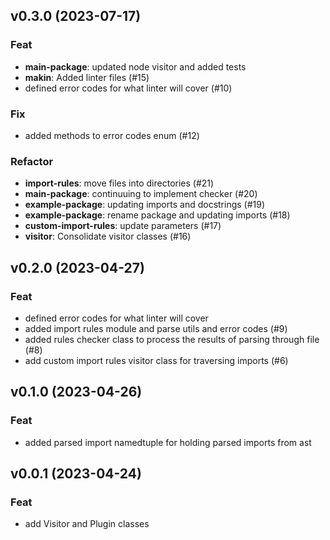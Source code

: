 ## v0.3.0 (2023-07-17)

### Feat

- **main-package**: updated node visitor and added tests
- **makin**: Added linter files (#15)
- defined error codes for what linter will cover (#10)

### Fix

- added methods to error codes enum (#12)

### Refactor

- **import-rules**: move files into directories (#21)
- **main-package**: continuuing to implement checker (#20)
- **example-package**: updating imports and docstrings (#19)
- **example-package**: rename package and updating imports (#18)
- **custom-import-rules**: update parameters (#17)
- **visitor**: Consolidate visitor classes (#16)

## v0.2.0 (2023-04-27)

### Feat

- defined error codes for what linter will cover
- added import rules module and parse utils and error codes (#9)
- added rules checker class to process the results of parsing through file (#8)
- add custom import rules visitor class for traversing imports (#6)

## v0.1.0 (2023-04-26)

### Feat

- added parsed import namedtuple for holding parsed imports from ast

## v0.0.1 (2023-04-24)

### Feat

- add Visitor and Plugin classes
